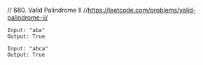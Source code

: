 // 680. Valid Palindrome II //https://leetcode.com/problems/valid-palindrome-ii/

```
Input: "aba"
Output: True

Input: "abca"
Output: True
```